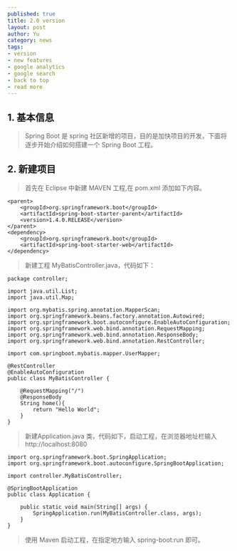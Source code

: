 ```yaml
---
published: true
title: 2.0 version
layout: post
author: Yu 
category: news
tags:
- version
- new features
- google analytics
- google search
- back to top
- read more
---
```

## 1. 基本信息

>Spring Boot 是 spring 社区新增的项目，目的是加快项目的开发，下面将逐步开始介绍如何搭建一个 Spring Boot 工程。

## 2. 新建项目

>首先在 Eclipse 中新建 MAVEN 工程,在 pom.xml 添加如下内容。

```
<parent>
	<groupId>org.springframework.boot</groupId>
	<artifactId>spring-boot-starter-parent</artifactId>
	<version>1.4.0.RELEASE</version>
</parent>
<dependency>
	<groupId>org.springframework.boot</groupId>
	<artifactId>spring-boot-starter-web</artifactId>
</dependency>
```
>新建工程 MyBatisController.java，代码如下：

```
package controller;

import java.util.List;
import java.util.Map;

import org.mybatis.spring.annotation.MapperScan;
import org.springframework.beans.factory.annotation.Autowired;
import org.springframework.boot.autoconfigure.EnableAutoConfiguration;
import org.springframework.web.bind.annotation.RequestMapping;
import org.springframework.web.bind.annotation.ResponseBody;
import org.springframework.web.bind.annotation.RestController;

import com.springboot.mybatis.mapper.UserMapper;

@RestController
@EnableAutoConfiguration
public class MyBatisController {
	
	@RequestMapping("/")
	@ResponseBody
	String home(){
		return "Hello World";
	}
}
```
>新建Application.java 类，代码如下，启动工程，在浏览器地址栏输入 http://localhost:8080

```
import org.springframework.boot.SpringApplication;
import org.springframework.boot.autoconfigure.SpringBootApplication;

import controller.MyBatisController;

@SpringBootApplication
public class Application {

	public static void main(String[] args) {
		SpringApplication.run(MyBatisController.class, args);
	}
}
```

>使用 Maven 启动工程，在指定地方输入 spring-boot:run 即可。


